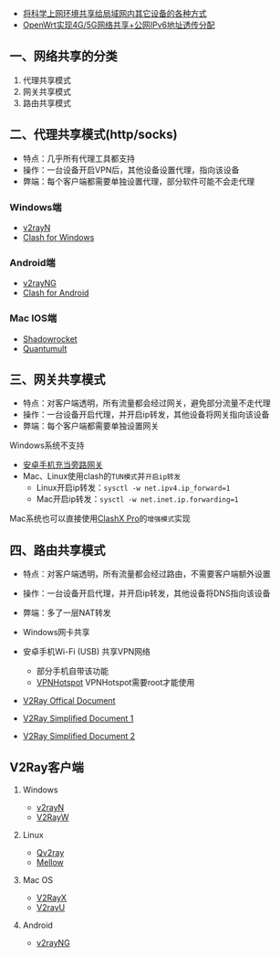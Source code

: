 - [将科学上网环境共享给局域网内其它设备的各种方式](https://bulianglin.com/archives/sharenetwork.html)
- [OpenWrt实现4G/5G网络共享+公网IPv6地址透传分配](https://zhuanlan.zhihu.com/p/624187071)

## 一、网络共享的分类
1. 代理共享模式
2. 网关共享模式
3. 路由共享模式

## 二、代理共享模式(http/socks)

- 特点：几乎所有代理工具都支持
- 操作：一台设备开启VPN后，其他设备设置代理，指向该设备
- 弊端：每个客户端都需要单独设置代理，部分软件可能不会走代理

### Windows端
- [v2rayN](https://github.com/2dust/v2rayN/releases/latest)
- [Clash for Windows](https://github.com/Fndroid/clash_for_windows_pkg/releases/latest)

### Android端
- [v2rayNG](https://github.com/2dust/v2rayNG/releases/latest)
- [Clash for Android](https://github.com/Kr328/ClashForAndroid/releases/latest)

### Mac IOS端
- [Shadowrocket](https://apps.apple.com/us/app/shadowrocket/id932747118)
- [Quantumult](https://apps.apple.com/us/app/quantumult-x/id1443988620)

## 三、网关共享模式
- 特点：对客户端透明，所有流量都会经过网关，避免部分流量不走代理
- 操作：一台设备开启代理，并开启ip转发，其他设备将网关指向该设备
- 弊端：每个客户端都需要单独设置网关

Windows系统不支持

- [安卓手机充当旁路网关](https://youtu.be/r6nXCgYkXTQ)
- Mac、Linux使用clash的`TUN模式`并`开启ip转发`
  - Linux开启ip转发：`sysctl -w net.ipv4.ip_forward=1`
  - Mac开启ip转发：`sysctl -w net.inet.ip.forwarding=1`

Mac系统也可以直接使用[ClashX Pro](https://install.appcenter.ms/users/clashx/apps/clashx-pro/distribution_groups/public)的`增强模式`实现

## 四、路由共享模式
- 特点：对客户端透明，所有流量都会经过路由，不需要客户端额外设置
- 操作：一台设备开启代理，并开启ip转发，其他设备将DNS指向该设备
- 弊端：多了一层NAT转发

- Windows网卡共享
- 安卓手机Wi-Fi (USB) 共享VPN网络
  - 部分手机自带该功能
  - [VPNHotspot](https://github.com/Mygod/VPNHotspot/releases/latest) VPNHotspot需要root才能使用



- [V2Ray Offical Document](https://www.v2ray.com/)
- [V2Ray Simplified Document 1](https://toutyrater.github.io/)
- [V2Ray Simplified Document 2](https://guide.v2fly.org/)

## V2Ray客户端
1. Windows
   - [v2rayN](https://github.com/2dust/v2rayN) 
   - [V2RayW](https://github.com/Cenmrev/V2RayW)

2. Linux
   - [Qv2ray](https://github.com/Qv2ray/Qv2ray) 
   - [Mellow](https://github.com/mellow-io/mellow) 

3. Mac OS
   - [V2RayX](https://github.com/Cenmrev/V2RayX) 
   - [V2rayU](https://github.com/yanue/V2rayU)


4. Android
   - [v2rayNG](https://github.com/2dust/v2rayNG) 
